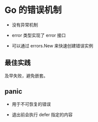 # Go 的错误机制

+ 没有异常机制

+ error 类型实现了 error 接口

+ 可以通过 errors.New 来快速创建错误实例

## 最佳实践

及早失败，避免嵌套。

## panic

+ 用于不可恢复的错误

+ 退出前会执行 defer 指定的内容
